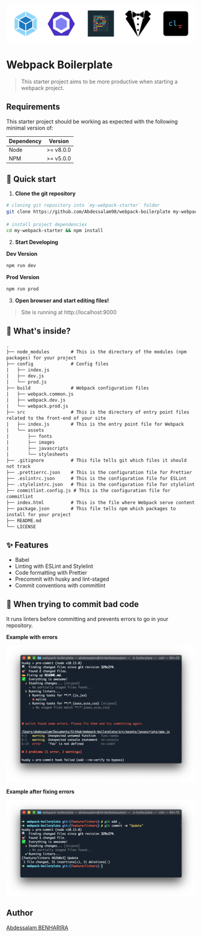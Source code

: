 ![webpack-boilerplate](./ressources/webpack-boilerplate.png)

# Webpack Boilerplate

> This starter project aims to be more productive when starting a webpack project.

## Requirements

This starter project should be working as expected with the following minimal version of:

| Dependency |  Version  |
| ---------- | :-------: |
| Node       | >= v8.0.0 |
| NPM        | >= v5.0.0 |

## 🚀 Quick start

1.  **Clone the git repository**

```bash
# cloning git repository into `my-webpack-starter` folder
git clone https://github.com/Abdessalam98/webpack-boilerplate my-webpack-starter

# install project dependencies
cd my-webpack-starter && npm install
```

2.  **Start Developing**

**Dev Version**

```bash
npm run dev
```

**Prod Version**

```bash
npm run prod
```

3.  **Open browser and start editing files!**

> Site is running at http://localhost:9000

## 🧐 What's inside?

```
.
├── node_modules        # This is the directory of the modules (npm packages) for your project
├── config              # Config files
|   ├── index.js
|   ├── dev.js
|   └── prod.js
├── build               # Webpack configuration files
|   ├── webpack.common.js
|   ├── webpack.dev.js
|   └── webpack.prod.js
├── src                 # This is the directory of entry point files related to the front-end of your site
|   ├── index.js        # This is the entry point file for Webpack
|   └── assets
|       ├── fonts
|       ├── images
|       ├── javascripts
|       └── stylesheets
├── .gitignore          # This file tells git which files it should not track
├── .prettierrc.json    # This is the configuration file for Prettier
├── .eslintrc.json      # This is the configuration file for ESLint
├── .stylelintrc.json   # This is the configuration file for stylelint
├── commitlint.config.js # This is the configuration file for commitlint
├── index.html          # This is the file where Webpack serve content
├── package.json        # This file tells npm which packages to install for your project
├── README.md
└── LICENSE
```

## ✨ Features

-   Babel
-   Linting with ESLint and Stylelint
-   Code formatting with Prettier
-   Precommit with husky and lint-staged
-   Commit conventions with commitlint

## 💩 When trying to commit bad code

It runs linters before committing and prevents errors to go in your repository.

**Example with errors**

![preview-precommit-errors](./ressources/preview-precommit-errors.png)

**Example after fixing errors**

![preview-precommit-errors-resolved](./ressources/preview-precommit-errors-resolved.png)

## Author

[Abdessalam BENHARIRA](https://abdessalam-benharira.me)
